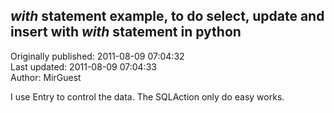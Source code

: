 ## *with* statement example, to do select, update and insert with *with* statement in python  
Originally published: 2011-08-09 07:04:32  
Last updated: 2011-08-09 07:04:33  
Author: MirGuest   
  
I use Entry to control the data.
The SQLAction only do easy works.